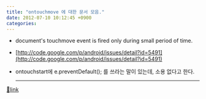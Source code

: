 ```yaml
---
title: "ontouchmove 에 대한 문서 모음."
date: 2012-07-10 10:12:45 +0900
categories: 
---
```

  

- document's touchmove event is fired only during small period of time.
- [http://code.google.com/p/android/issues/detail?id=5491](http://code.google.com/p/android/issues/detail?id=5491)
- ontouchstart에 e.preventDefault(); 를 쓰라는 말이 있는데, 소용 없다고 한다.




  ***
[🔗link](http://www.mins01.com/mh/tech/read/784)
